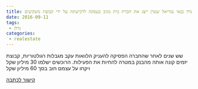```yaml
---
title: משרד בנאי עזריאל שטרן ייצג את חברת בית מניב בעסקה לרכישתה על ידי קבוצת משקיעים
date: 2016-09-11
tags:
 - נדלן
categories: 
 - realestate
---
```


שש שנים לאחר שהחברה הפסיקה להעניק הלוואות עקב מגבלות רגולטוריות, קבוצת יזמים קונה אותה מהבנק במטרה להחיות את הפעילות. הרוכשים ישלמו 30 מיליון שקל ויקחו על עצמם חוב בסך 60 מיליון שקל

<a href="https://www.themarker.com/markets/1.3064902">
קישור לכתבה</a>